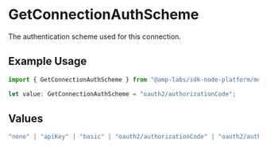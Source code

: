 # GetConnectionAuthScheme

The authentication scheme used for this connection.

## Example Usage

```typescript
import { GetConnectionAuthScheme } from "@amp-labs/sdk-node-platform/models/operations";

let value: GetConnectionAuthScheme = "oauth2/authorizationCode";
```

## Values

```typescript
"none" | "apiKey" | "basic" | "oauth2/authorizationCode" | "oauth2/authorizationCodePKCE" | "oauth2/clientCredentials" | "oauth2/password"
```